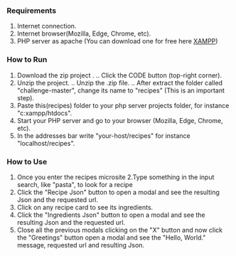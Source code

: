 ### Requirements
1. Internet connection.
2. Internet browser(Mozilla, Edge, Chrome, etc).
3. PHP server as apache (You can download one for free here [XAMPP](https://www.apachefriends.org/index.html))

### How to Run

1. Download the zip project .
.. Click the CODE button (top-right corner).
2. Unzip the project.
.. Unzip the .zip file.
.. After extract the folder called "challenge-master", change its name to "recipes" (This is an important step).
3. Paste this(recipes) folder to your php server projects folder, for instance "c:xampp/htdocs".
4. Start your PHP server and go to your browser (Mozilla, Edge, Chrome, etc).
5. In the addresses bar write "your-host/recipes" for instance "localhost/recipes".

### How to Use
1. Once you enter the recipes microsite
2.Type something in the input search, like "pasta", to look for a recipe
3. Click the "Recipe Json" button to open a modal and see the resulting Json and the requested url.
4. Click on any recipe card to see its ingredients.
5. Click the "Ingredients Json" button to open a modal and see the resulting Json and the requested url.
6. Close all the previous modals clicking on the "X" button and now click the "Greetings" button open a modal and see the "Hello, World." message, requested url and resulting Json.
